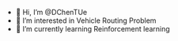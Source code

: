 - 👋 Hi, I’m @DChenTUe
- 👀 I’m interested in Vehicle Routing Problem
- 🌱 I’m currently learning Reinforcement learning

<!---
DChenTUe/DChenTUe is a ✨ special ✨ repository because its `README.md` (this file) appears on your GitHub profile.
You can click the Preview link to take a look at your changes.
--->
